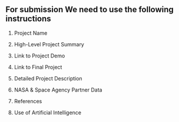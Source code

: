 ## For submission We need to use the following instructions


1. Project Name

2. High-Level Project Summary

3. Link to Project Demo

4. Link to Final Project

5. Detailed Project Description

6. NASA & Space Agency Partner Data

7. References

8. Use of Artificial Intelligence
